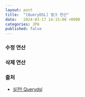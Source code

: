 ```yaml
---
layout: post
title:  "[QueryDSL] 벌크 연산"
date:   2024-03-17 14:15:00 +0900
categories: JPA
published: false
---
```


### 수정 연산
### 삭제 연산

### 출처

- [실전! Querydsl](https://www.inflearn.com/course/querydsl-%EC%8B%A4%EC%A0%84)